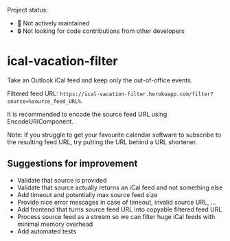 Project status:

-   🛑 Not actively maintained
-   🔒 Not looking for code contributions from other developers

# ical-vacation-filter

Take an Outlook iCal feed and keep only the out-of-office events.

Filtered feed URL: `https://ical-vacation-filter.herokuapp.com/filter?source=%source_feed_URL%`.

It is recommended to encode the source feed URL using EncodeURIComponent.

Note: If you struggle to get your favourite calendar software to subscribe to the resulting feed URL, try putting the URL behind a URL shortener.

## Suggestions for improvement

-   Validate that source is provided
-   Validate that source actually returns an iCal feed and not something else
-   Add timeout and potentially max source feed size
-   Provide nice error messages in case of timeout, invalid source URL, ...
-   Add frontend that turns source feed URL into copyable filtered feed URL
-   Process source feed as a stream so we can filter huge iCal feeds with minimal memory overhead
-   Add automated tests
